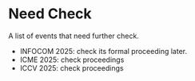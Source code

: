 # Need Check

A list of events that need further check. 

- INFOCOM 2025: check its formal proceeding later.
- ICME 2025: check proceedings
- ICCV 2025: check proceedings
